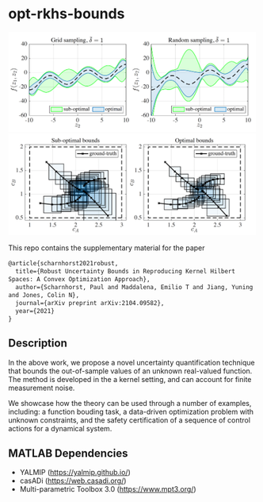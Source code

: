 # opt-rkhs-bounds

<img src="https://github.com/PREDICT-EPFL/opt-rkhs-bounds/blob/main/pics/repo_pic_A.png" width="500" height="auto">
<img src="https://github.com/PREDICT-EPFL/opt-rkhs-bounds/blob/main/pics/repo_pic_B.png" width="500" height="auto">

This repo contains the supplementary material for the paper

```
@article{scharnhorst2021robust,
  title={Robust Uncertainty Bounds in Reproducing Kernel Hilbert Spaces: A Convex Optimization Approach},
  author={Scharnhorst, Paul and Maddalena, Emilio T and Jiang, Yuning and Jones, Colin N},
  journal={arXiv preprint arXiv:2104.09582},
  year={2021}
}
```

## Description

In the above work, we propose a novel uncertainty quantification technique that bounds the out-of-sample values of an unknown real-valued function. The method is developed in the a kernel setting, and can account for finite measurement noise. 

We showcase how the theory can be used through a number of examples, including: a function bouding task, a data-driven optimization problem with unknown constraints, and the safety certification of a sequence of control actions for a dynamical system.

## MATLAB Dependencies 

- YALMIP (https://yalmip.github.io/)
- casADi (https://web.casadi.org/)
- Multi-parametric Toolbox 3.0 (https://www.mpt3.org/)
